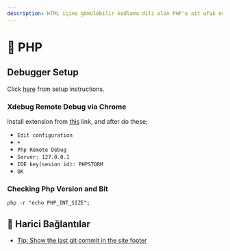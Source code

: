 ```yaml
---
description: HTML içine gömülebilir kodlama dili olan PHP'e ait ufak notlarım
---
```


# 🐘 PHP

## Debugger Setup <a id="debugger-setup"></a>

Click [here](https://www.jetbrains.com/help/phpstorm/configuring-xdebug.html) from setup instructions.

### Xdebug Remote Debug via Chrome <a id="xdebug-remote-debug-via-chrome"></a>

Install extension from [this](https://chrome.google.com/webstore/detail/xdebug-helper/eadndfjplgieldjbigjakmdgkmoaaaoc?hl=tr) link, and after do these;

* `Edit configuration`
* `+`
* `Php Remote Debug`
* `Server: 127.0.0.1`
* `IDE key(sesion id): PHPSTORM`
* `OK`

### Checking Php Version and Bit <a id="checking-php-version-and-bit"></a>

```text
php -r "echo PHP_INT_SIZE";
```

## 🔗 Harici Bağlantılar <a id="harici-baglantilar"></a>

* [Tip: Show the last git commit in the site footer](https://www.lullabot.com/articles/tip-show-the-last-git-commit-in-the-site-footer)

